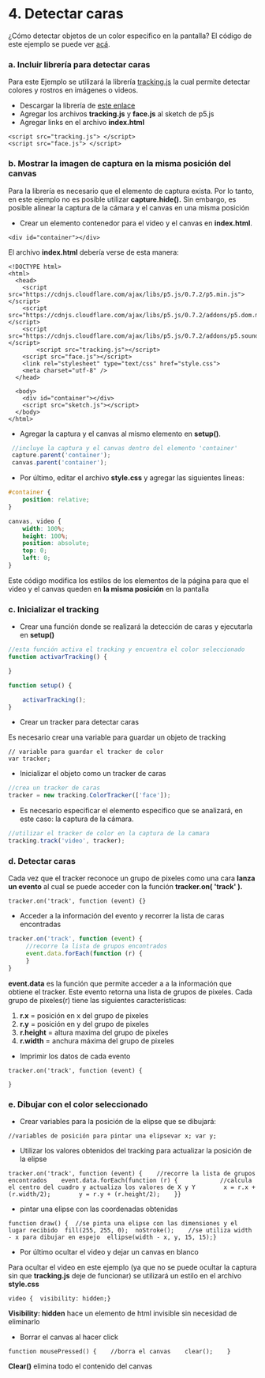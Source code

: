# 4. Detectar caras

¿Cómo detectar objetos de un color especifico en la pantalla? El código de este ejemplo se puede ver [acá](https://editor.p5js.org/laurajunco/sketches/SJ3L5F_hX).

### a. Incluir librería para detectar caras <a id="a-incluir-libreria-para-detectar-colores"></a>

Para este Ejemplo se utilizará la librería [tracking.js](https://trackingjs.com/) la cual permite detectar colores y rostros en imágenes o videos.

* Descargar la librería de [este enlace](https://github.com/eduardolundgren/tracking.js/archive/master.zip)​
* Agregar los archivos  **tracking.js**  y **face.js** al sketch de p5.js
* Agregar links en el archivo **index.html**

```markup
<script src="tracking.js"> </script>
<script src="face.js"> </script>
```

### b. Mostrar la imagen de captura en la misma posición del canvas <a id="b-mostrar-la-imagen-de-captura-en-la-misma-posicion-del-canvas"></a>

Para la librería es necesario que el elemento de captura exista. Por lo tanto, en este ejemplo no es posible utilizar **capture.hide\(\).** Sin embargo, es posible alinear la captura de la cámara y el canvas en una misma posición

* Crear un elemento contenedor para el video y el canvas en **index.html**.

```markup
<div id="container"></div>
```

El archivo **index.html** debería verse de esta manera:

```markup
<!DOCTYPE html>
<html>
  <head>
    <script src="https://cdnjs.cloudflare.com/ajax/libs/p5.js/0.7.2/p5.min.js"></script>
    <script src="https://cdnjs.cloudflare.com/ajax/libs/p5.js/0.7.2/addons/p5.dom.min.js"></script>
    <script src="https://cdnjs.cloudflare.com/ajax/libs/p5.js/0.7.2/addons/p5.sound.min.js"></script>
		<script src="tracking.js"></script>
    <script src="face.js"></script>
    <link rel="stylesheet" type="text/css" href="style.css">
    <meta charset="utf-8" />
  </head>
  
  <body>
    <div id="container"></div>
    <script src="sketch.js"></script>
  </body>
</html>

```

* Agregar la captura y el canvas al mismo elemento en **setup\(\)**.

```javascript
 //incluye la captura y el canvas dentro del elemento 'container'  
 capture.parent('container');   
 canvas.parent('container'); 
```

* Por último, editar el archivo **style.css** y agregar las siguientes lineas:

```css
#container {    
    position: relative;
}​

canvas, video {  
    width: 100%;  
    height: 100%;  
    position: absolute;  
    top: 0;  
    left: 0;
}
```

Este código modifica los estilos de los elementos de la página para que el video y el canvas queden en **la misma posición** en la pantalla

### c. Inicializar el tracking  <a id="c-inicializar-el-tracking"></a>

* Crear una función donde se realizará la detección de caras y ejecutarla en **setup\(\)**

```javascript
//esta función activa el tracking y encuentra el color seleccionado
function activarTracking() {

}
```

```javascript
function setup() {

    activarTracking();
}
```

* Crear un tracker para detectar caras

Es necesario crear una variable para guardar un objeto de tracking

```text
// variable para guardar el tracker de color
var tracker;
```

* Inicializar el objeto como un tracker de caras

```javascript
//crea un tracker de caras
tracker = new tracking.ColorTracker(['face']);
```

* Es necesario especificar el elemento especifico que se analizará, en este caso: la captura de la cámara.

```javascript
//utilizar el tracker de color en la captura de la camara
tracking.track('video', tracker);
```

### d. Detectar caras <a id="d-detectar-color"></a>

Cada vez que el tracker reconoce un grupo de pixeles como una cara **lanza un evento** al cual se puede acceder con la función **tracker.on\( 'track' \).**

```text
tracker.on('track', function (event) {​}
```

* Acceder a la información del evento y recorrer la lista de caras encontradas

```javascript
tracker.on('track', function (event) {    
     //recorre la lista de grupos encontrados    
     event.data.forEach(function (r) {
     }
}
```

**event.data** es la función que permite acceder a a la información que obtiene el tracker. Este evento retorna una lista de grupos de pixeles. Cada grupo de pixeles\(r\) tiene las siguientes características:

1. **r.x** = posición en x del grupo de pixeles
2. **r.y** = posición en y del grupo de pixeles
3. **r.height** = altura maxima del grupo de pixeles
4. **r.width** = anchura máxima del grupo de pixeles

* Imprimir los datos de cada evento

```text
tracker.on('track', function (event) {​    
  
}
```

### e. Dibujar con el color seleccionado <a id="e-dibujar-con-el-color-seleccionado"></a>

* Crear variables para la posición de la elipse que se dibujará:

```text
//variables de posición para pintar una elipsevar x; var y;
```

* Utilizar los valores obtenidos del tracking para actualizar la posición de la elipse

```text
tracker.on('track', function (event) {​    //recorre la lista de grupos encontrados    event.data.forEach(function (r) {            //calcula el centro del cuadro y actualiza los valores de X y Y        x = r.x + (r.width/2);        y = r.y + (r.height/2);    }}
```

* pintar una elipse con las coordenadas obtenidas

```text
function draw() {​  //se pinta una elipse con las dimensiones y el lugar recibido  fill(255, 255, 0);  noStroke();    //se utiliza width - x para dibujar en espejo  ellipse(width - x, y, 15, 15);​}
```

* Por último ocultar el video y dejar un canvas en blanco

Para ocultar el video en este ejemplo \(ya que no se puede ocultar la captura sin que **tracking.js** deje de funcionar\) se utilizará un estilo en el archivo **style.css**

```text
video {  visibility: hidden;}
```

**Visibility: hidden** hace un elemento de html invisible sin necesidad de eliminarlo

* Borrar el canvas al hacer click

```text
function mousePressed() {​    //borra el canvas    clear();    }
```

**Clear\(\)** elimina todo el contenido del canvas

